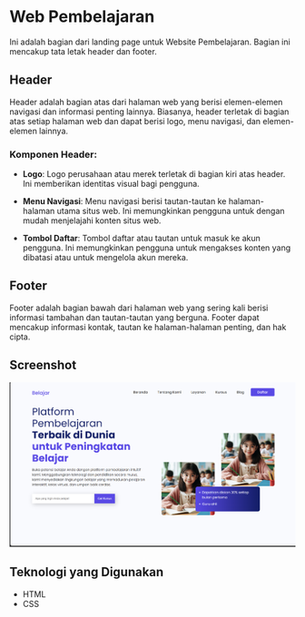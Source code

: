 # Web Pembelajaran

Ini adalah bagian dari landing page untuk Website Pembelajaran. Bagian ini mencakup tata letak header dan footer.

## Header

Header adalah bagian atas dari halaman web yang berisi elemen-elemen navigasi dan informasi penting lainnya. Biasanya, header terletak di bagian atas setiap halaman web dan dapat berisi logo, menu navigasi, dan elemen-elemen lainnya.

### Komponen Header:

- **Logo**: Logo perusahaan atau merek terletak di bagian kiri atas header. Ini memberikan identitas visual bagi pengguna.
  
- **Menu Navigasi**: Menu navigasi berisi tautan-tautan ke halaman-halaman utama situs web. Ini memungkinkan pengguna untuk dengan mudah menjelajahi konten situs web.

- **Tombol Daftar**: Tombol daftar atau tautan untuk masuk ke akun pengguna. Ini memungkinkan pengguna untuk mengakses konten yang dibatasi atau untuk mengelola akun mereka.

## Footer

Footer adalah bagian bawah dari halaman web yang sering kali berisi informasi tambahan dan tautan-tautan yang berguna. Footer dapat mencakup informasi kontak, tautan ke halaman-halaman penting, dan hak cipta.

## Screenshot

![Web Pembelajaran](webpembelajaran.png)

## Teknologi yang Digunakan

- HTML
- CSS
